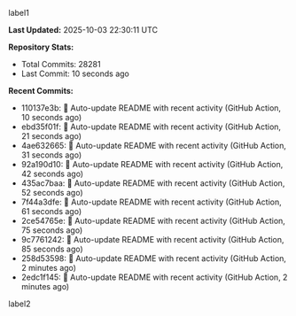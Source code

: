 
label1 
<!-- ACTIVITY_START -->
**Last Updated:** 2025-10-03 22:30:11 UTC

**Repository Stats:**
- Total Commits: 28281
- Last Commit: 10 seconds ago

**Recent Commits:**
- 110137e3b: 🤖 Auto-update README with recent activity (GitHub Action, 10 seconds ago)
- ebd35f01f: 🤖 Auto-update README with recent activity (GitHub Action, 21 seconds ago)
- 4ae632665: 🤖 Auto-update README with recent activity (GitHub Action, 31 seconds ago)
- 92a190d10: 🤖 Auto-update README with recent activity (GitHub Action, 42 seconds ago)
- 435ac7baa: 🤖 Auto-update README with recent activity (GitHub Action, 52 seconds ago)
- 7f44a3dfe: 🤖 Auto-update README with recent activity (GitHub Action, 61 seconds ago)
- 2ce54765e: 🤖 Auto-update README with recent activity (GitHub Action, 75 seconds ago)
- 9c7761242: 🤖 Auto-update README with recent activity (GitHub Action, 85 seconds ago)
- 258d53598: 🤖 Auto-update README with recent activity (GitHub Action, 2 minutes ago)
- 2edc1f145: 🤖 Auto-update README with recent activity (GitHub Action, 2 minutes ago)
<!-- ACTIVITY_END -->

label2
